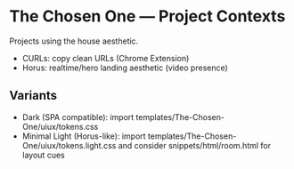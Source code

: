 ﻿# The Chosen One — Project Contexts

Projects using the house aesthetic.
- CURLs: copy clean URLs (Chrome Extension)
- Horus: realtime/hero landing aesthetic (video presence)


## Variants
- Dark (SPA compatible): import templates/The-Chosen-One/uiux/tokens.css
- Minimal Light (Horus-like): import templates/The-Chosen-One/uiux/tokens.light.css and consider snippets/html/room.html for layout cues


